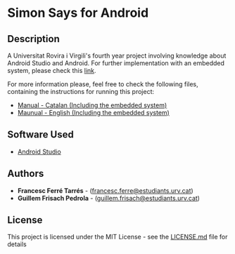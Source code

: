 # Simon Says for Android

## Description

A Universitat Rovira i Virgili's fourth year project involving knowledge about Android Studio and Android.
For further implementation with an embedded system, please check this [link](https://github.com/CescFT/Practica3AME).

For more information please, feel free to check the following files, containing the instructions for running this project:
* [Manual - Catalan (Including the embedded system)](AME0203_CAT.pdf)
* [Maunual - English (Including the embedded system)](ANE0203_ENG.pdf)

## Software Used

* [Android Studio](https://developer.android.com/studio/?gclid=Cj0KCQiAsbrxBRDpARIsAAnnz_NPbZT0e2n4bGZnnRb3ryjb3M5-sAU5EeO-2seAJY_Xo5zh2kVnoKYaAqgtEALw_wcB)

## Authors

* **Francesc Ferré Tarrés** - (francesc.ferre@estudiants.urv.cat)
* **Guillem Frisach Pedrola** - (guillem.frisach@estudiants.urv.cat)

## License

This project is licensed under the MIT License - see the [LICENSE.md](LICENSE.md) file for details

